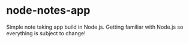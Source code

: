 # node-notes-app
Simple note taking app build in Node.js. Getting familiar with Node.js so everything is subject to change!
